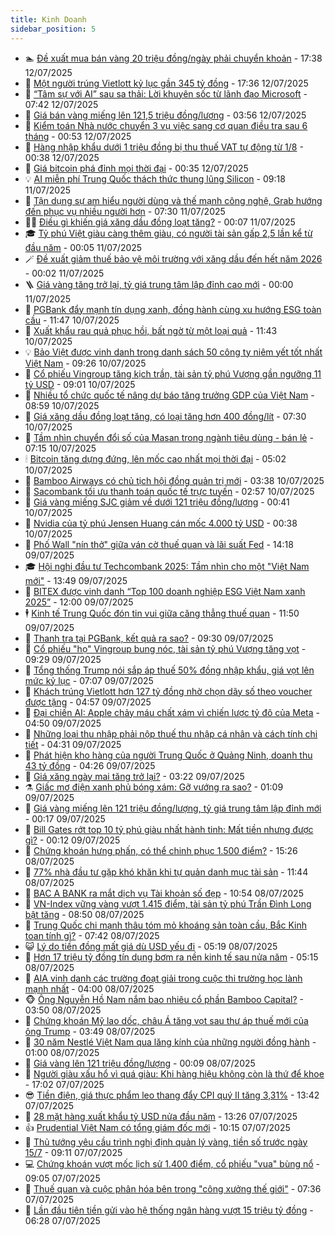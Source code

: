 ```yaml
---
title: Kinh Doanh
sidebar_position: 5
---
```


<!-- dantri-kinh-doanh:START -->
- 🏊 [Đề xuất mua bán vàng 20 triệu đồng/ngày phải chuyển khoản](https://dantri.com.vn/kinh-doanh/de-xuat-mua-ban-vang-20-trieu-dongngay-phai-chuyen-khoan-20250712220129839.htm) - 17:38 12/07/2025
- 🦆 [Một người trúng Vietlott kỷ lục gần 345 tỷ đồng](https://dantri.com.vn/kinh-doanh/mot-nguoi-trung-vietlott-ky-luc-gan-345-ty-dong-20250712214347267.htm) - 17:36 12/07/2025
- 🦄 [“Tâm sự với AI” sau sa thải: Lời khuyên sốc từ lãnh đạo Microsoft](https://dantri.com.vn/kinh-doanh/tam-su-voi-ai-sau-sa-thai-loi-khuyen-soc-tu-lanh-dao-microsoft-20250709220454268.htm) - 07:42 12/07/2025
- 🌝 [Giá bán vàng miếng lên 121,5 triệu đồng/lượng](https://dantri.com.vn/kinh-doanh/gia-ban-vang-mieng-len-1215-trieu-dongluong-20250712013031811.htm) - 03:56 12/07/2025
- 💃 [Kiểm toán Nhà nước chuyển 3 vụ việc sang cơ quan điều tra sau 6 tháng](https://dantri.com.vn/kinh-doanh/kiem-toan-nha-nuoc-chuyen-3-vu-viec-sang-co-quan-dieu-tra-sau-6-thang-20250712011355609.htm) - 00:53 12/07/2025
- 🦏 [Hàng nhập khẩu dưới 1 triệu đồng bị thu thuế VAT tự động từ 1/8](https://dantri.com.vn/kinh-doanh/hang-nhap-khau-duoi-1-trieu-dong-bi-thu-thue-vat-tu-dong-tu-18-20250712005520750.htm) - 00:38 12/07/2025
- 🦩 [Giá bitcoin phá đỉnh mọi thời đại](https://dantri.com.vn/kinh-doanh/gia-bitcoin-pha-dinh-moi-thoi-dai-20250712010450691.htm) - 00:35 12/07/2025
- 💡 [AI miễn phí Trung Quốc thách thức thung lũng Silicon](https://dantri.com.vn/kinh-doanh/ai-mien-phi-trung-quoc-thach-thuc-thung-lung-silicon-20250710165519671.htm) - 09:18 11/07/2025
- 🌊 [Tận dụng sự am hiểu người dùng và thế mạnh công nghệ, Grab hướng đến phục vụ nhiều người hơn](https://dantri.com.vn/kinh-doanh/tan-dung-su-am-hieu-nguoi-dung-va-the-manh-cong-nghe-grab-huong-den-phuc-vu-nhieu-nguoi-hon-20250711135533729.htm) - 07:30 11/07/2025
- 🧑‍💻 [Điều gì khiến giá xăng dầu đồng loạt tăng?](https://dantri.com.vn/kinh-doanh/dieu-gi-khien-gia-xang-dau-dong-loat-tang-20250711004332472.htm) - 00:07 11/07/2025
- 🎓 [Tỷ phú Việt giàu càng thêm giàu, có người tài sản gấp 2,5 lần kể từ đầu năm](https://dantri.com.vn/kinh-doanh/ty-phu-viet-giau-cang-them-giau-co-nguoi-tai-san-gap-25-lan-ke-tu-dau-nam-20250711065008973.htm) - 00:05 11/07/2025
- 🪄 [Đề xuất giảm thuế bảo vệ môi trường với xăng dầu đến hết năm 2026](https://dantri.com.vn/kinh-doanh/de-xuat-giam-thue-bao-ve-moi-truong-voi-xang-dau-den-het-nam-2026-20250711015749352.htm) - 00:02 11/07/2025
- 🪜 [Giá vàng tăng trở lại, tỷ giá trung tâm lập đỉnh cao mới](https://dantri.com.vn/kinh-doanh/gia-vang-tang-tro-lai-ty-gia-trung-tam-lap-dinh-cao-moi-20250711060618846.htm) - 00:00 11/07/2025
- 🦄 [PGBank đẩy mạnh tín dụng xanh, đồng hành cùng xu hướng ESG toàn cầu](https://dantri.com.vn/kinh-doanh/pgbank-day-manh-tin-dung-xanh-dong-hanh-cung-xu-huong-esg-toan-cau-20250710184708699.htm) - 11:47 10/07/2025
- 💯 [Xuất khẩu rau quả phục hồi, bất ngờ từ một loại quả](https://dantri.com.vn/kinh-doanh/xuat-khau-rau-qua-phuc-hoi-bat-ngo-tu-mot-loai-qua-20250710165000852.htm) - 11:43 10/07/2025
- 💡 [Bảo Việt được vinh danh trong danh sách 50 công ty niêm yết tốt nhất Việt Nam](https://dantri.com.vn/kinh-doanh/bao-viet-duoc-vinh-danh-trong-danh-sach-50-cong-ty-niem-yet-tot-nhat-viet-nam-20250710162613125.htm) - 09:26 10/07/2025
- 🧰 [Cổ phiếu Vingroup tăng kịch trần, tài sản tỷ phú Vượng gần ngưỡng 11 tỷ USD](https://dantri.com.vn/kinh-doanh/co-phieu-vingroup-tang-kich-tran-tai-san-ty-phu-vuong-gan-nguong-11-ty-usd-20250710151645160.htm) - 09:01 10/07/2025
- 🎊 [Nhiều tổ chức quốc tế nâng dự báo tăng trưởng GDP của Việt Nam](https://dantri.com.vn/kinh-doanh/nhieu-to-chuc-quoc-te-nang-du-bao-tang-truong-gdp-cua-viet-nam-20250710074425806.htm) - 08:59 10/07/2025
- 🔭 [Giá xăng dầu đồng loạt tăng, có loại tăng hơn 400 đồng/lít](https://dantri.com.vn/kinh-doanh/gia-xang-dau-dong-loat-tang-co-loai-tang-hon-400-donglit-20250710142557368.htm) - 07:30 10/07/2025
- 💼 [Tầm nhìn chuyển đổi số của Masan trong ngành tiêu dùng - bán lẻ](https://dantri.com.vn/kinh-doanh/tam-nhin-chuyen-doi-so-cua-masan-trong-nganh-tieu-dung-ban-le-20250710141459533.htm) - 07:15 10/07/2025
- 🕯 [Bitcoin tăng dựng đứng, lên mốc cao nhất mọi thời đại](https://dantri.com.vn/kinh-doanh/bitcoin-tang-dung-dung-len-moc-cao-nhat-moi-thoi-dai-20250710113648983.htm) - 05:02 10/07/2025
- 🫣 [Bamboo Airways có chủ tịch hội đồng quản trị mới](https://dantri.com.vn/kinh-doanh/bamboo-airways-co-chu-tich-hoi-dong-quan-tri-moi-20250710103212469.htm) - 03:38 10/07/2025
- 🤠 [Sacombank tối ưu thanh toán quốc tế trực tuyến](https://dantri.com.vn/kinh-doanh/sacombank-toi-uu-thanh-toan-quoc-te-truc-tuyen-20250710095354191.htm) - 02:57 10/07/2025
- 🌈 [Giá vàng miếng SJC giảm về dưới 121 triệu đồng/lượng](https://dantri.com.vn/kinh-doanh/gia-vang-mieng-sjc-giam-ve-duoi-121-trieu-dongluong-20250710003248981.htm) - 00:41 10/07/2025
- 🦅 [Nvidia của tỷ phú Jensen Huang cán mốc 4.000 tỷ USD](https://dantri.com.vn/kinh-doanh/nvidia-cua-ty-phu-jensen-huang-can-moc-4000-ty-usd-20250710005356994.htm) - 00:38 10/07/2025
- 🌁 [Phố Wall &quot;nín thở&quot; giữa ván cờ thuế quan và lãi suất Fed](https://dantri.com.vn/kinh-doanh/pho-wall-nin-tho-giua-van-co-thue-quan-va-lai-suat-fed-20250709210922152.htm) - 14:18 09/07/2025
- 🎓 [Hội nghị đầu tư Techcombank 2025: Tầm nhìn cho một &quot;Việt Nam mới&quot;](https://dantri.com.vn/kinh-doanh/hoi-nghi-dau-tu-techcombank-2025-tam-nhin-cho-mot-viet-nam-moi-20250709202412058.htm) - 13:49 09/07/2025
- 📝 [BITEX được vinh danh “Top 100 doanh nghiệp ESG Việt Nam xanh 2025”](https://dantri.com.vn/kinh-doanh/bitex-duoc-vinh-danh-top-100-doanh-nghiep-esg-viet-nam-xanh-2025-20250709164237246.htm) - 12:00 09/07/2025
- 🕴 [Kinh tế Trung Quốc đón tin vui giữa căng thẳng thuế quan](https://dantri.com.vn/kinh-doanh/kinh-te-trung-quoc-don-tin-vui-giua-cang-thang-thue-quan-20250709183132963.htm) - 11:50 09/07/2025
- 🧰 [Thanh tra tại PGBank, kết quả ra sao?](https://dantri.com.vn/kinh-doanh/thanh-tra-tai-pgbank-ket-qua-ra-sao-20250709131415820.htm) - 09:30 09/07/2025
- 🤖 [Cổ phiếu &quot;họ&quot; Vingroup bung nóc, tài sản tỷ phú Vượng tăng vọt](https://dantri.com.vn/kinh-doanh/co-phieu-ho-vingroup-bung-noc-tai-san-ty-phu-vuong-tang-vot-20250709161430109.htm) - 09:29 09/07/2025
- 🤠 [Tổng thống Trump nói sắp áp thuế 50% đồng nhập khẩu, giá vọt lên mức kỷ lục](https://dantri.com.vn/kinh-doanh/tong-thong-trump-noi-sap-ap-thue-50-dong-nhap-khau-gia-vot-len-muc-ky-luc-20250709120457575.htm) - 07:07 09/07/2025
- 🌮 [Khách trúng Vietlott hơn 127 tỷ đồng nhờ chọn dãy số theo voucher được tặng](https://dantri.com.vn/kinh-doanh/khach-trung-vietlott-hon-127-ty-dong-nho-chon-day-so-theo-voucher-duoc-tang-20250709114717160.htm) - 04:57 09/07/2025
- 🦄 [Đại chiến AI: Apple chảy máu chất xám vì chiến lược tỷ đô của Meta](https://dantri.com.vn/kinh-doanh/dai-chien-ai-apple-chay-mau-chat-xam-vi-chien-luoc-ty-do-cua-meta-20250708231924326.htm) - 04:50 09/07/2025
- 👺 [Những loại thu nhập phải nộp thuế thu nhập cá nhân và cách tính chi tiết](https://dantri.com.vn/kinh-doanh/nhung-loai-thu-nhap-phai-nop-thue-thu-nhap-ca-nhan-va-cach-tinh-chi-tiet-20250709013549511.htm) - 04:31 09/07/2025
- 🤗 [Phát hiện kho hàng của người Trung Quốc ở Quảng Ninh, doanh thu 43 tỷ đồng](https://dantri.com.vn/kinh-doanh/phat-hien-kho-hang-cua-nguoi-trung-quoc-o-quang-ninh-doanh-thu-43-ty-dong-20250709111954536.htm) - 04:26 09/07/2025
- 💪 [Giá xăng ngày mai tăng trở lại?](https://dantri.com.vn/kinh-doanh/gia-xang-ngay-mai-tang-tro-lai-20250709002432742.htm) - 03:22 09/07/2025
- ⚗️ [Giấc mơ điện xanh phủ bóng xám: Gỡ vướng ra sao?](https://dantri.com.vn/kinh-doanh/giac-mo-dien-xanh-phu-bong-xam-go-vuong-ra-sao-20250707201311825.htm) - 01:09 09/07/2025
- 🧠 [Giá vàng miếng lên 121 triệu đồng/lượng, tỷ giá trung tâm lập đỉnh mới](https://dantri.com.vn/kinh-doanh/gia-vang-mieng-len-121-trieu-dongluong-ty-gia-trung-tam-lap-dinh-moi-20250709070847472.htm) - 00:17 09/07/2025
- 🗽 [Bill Gates rớt top 10 tỷ phú giàu nhất hành tinh: Mất tiền nhưng được gì?](https://dantri.com.vn/kinh-doanh/bill-gates-rot-top-10-ty-phu-giau-nhat-hanh-tinh-mat-tien-nhung-duoc-gi-20250709000905223.htm) - 00:12 09/07/2025
- 🫣 [Chứng khoán hưng phấn, có thể chinh phục 1.500 điểm?](https://dantri.com.vn/kinh-doanh/chung-khoan-hung-phan-co-the-chinh-phuc-1500-diem-20250708190219551.htm) - 15:26 08/07/2025
- 🫣 [77% nhà đầu tư gặp khó khăn khi tự quản danh mục tài sản](https://dantri.com.vn/kinh-doanh/77-nha-dau-tu-gap-kho-khan-khi-tu-quan-danh-muc-tai-san-20250708162035003.htm) - 11:44 08/07/2025
- 🫣 [BAC A BANK ra mắt dịch vụ Tài khoản số đẹp](https://dantri.com.vn/kinh-doanh/bac-a-bank-ra-mat-dich-vu-tai-khoan-so-dep-20250708172525887.htm) - 10:54 08/07/2025
- 💂 [VN-Index vững vàng vượt 1.415 điểm, tài sản tỷ phú Trần Đình Long bật tăng](https://dantri.com.vn/kinh-doanh/vn-index-vung-vang-vuot-1415-diem-tai-san-ty-phu-tran-dinh-long-bat-tang-20250708153410430.htm) - 08:50 08/07/2025
- 💫 [Trung Quốc chi mạnh thâu tóm mỏ khoáng sản toàn cầu, Bắc Kinh toan tính gì?](https://dantri.com.vn/kinh-doanh/trung-quoc-chi-manh-thau-tom-mo-khoang-san-toan-cau-bac-kinh-toan-tinh-gi-20250708125423651.htm) - 07:42 08/07/2025
- 😺 [Lý do tiền đồng mất giá dù USD yếu đi](https://dantri.com.vn/kinh-doanh/ly-do-tien-dong-mat-gia-du-usd-yeu-di-20250708115547534.htm) - 05:19 08/07/2025
- 🦆 [Hơn 17 triệu tỷ đồng tín dụng bơm ra nền kinh tế sau nửa năm](https://dantri.com.vn/kinh-doanh/hon-17-trieu-ty-dong-tin-dung-bom-ra-nen-kinh-te-sau-nua-nam-20250708110207981.htm) - 05:15 08/07/2025
- 👀 [AIA vinh danh các trường đoạt giải trong cuộc thi trường học lành mạnh nhất](https://dantri.com.vn/kinh-doanh/aia-vinh-danh-cac-truong-doat-giai-trong-cuoc-thi-truong-hoc-lanh-manh-nhat-20250708104941092.htm) - 04:00 08/07/2025
- 🐵 [Ông Nguyễn Hồ Nam nắm bao nhiêu cổ phần Bamboo Capital?](https://dantri.com.vn/kinh-doanh/ong-nguyen-ho-nam-nam-bao-nhieu-co-phan-bamboo-capital-20250707194319063.htm) - 03:50 08/07/2025
- 🤖 [Chứng khoán Mỹ lao dốc, châu Á tăng vọt sau thư áp thuế mới của ông Trump](https://dantri.com.vn/kinh-doanh/chung-khoan-my-lao-doc-chau-a-tang-vot-sau-thu-ap-thue-moi-cua-ong-trump-20250708091709113.htm) - 03:49 08/07/2025
- 💂 [30 năm Nestlé Việt Nam qua lăng kính của những người đồng hành](https://dantri.com.vn/kinh-doanh/30-nam-nestle-viet-nam-qua-lang-kinh-cua-nhung-nguoi-dong-hanh-20250707184607237.htm) - 01:00 08/07/2025
- 🦆 [Giá vàng lên 121 triệu đồng/lượng](https://dantri.com.vn/kinh-doanh/gia-vang-len-121-trieu-dongluong-20250708011129350.htm) - 00:09 08/07/2025
- 🦅 [Người giàu xấu hổ vì quá giàu: Khi hàng hiệu không còn là thứ để khoe](https://dantri.com.vn/kinh-doanh/nguoi-giau-xau-ho-vi-qua-giau-khi-hang-hieu-khong-con-la-thu-de-khoe-20250630100500946.htm) - 17:02 07/07/2025
- 😎 [Tiền điện, giá thực phẩm leo thang đẩy CPI quý II tăng 3,31%](https://dantri.com.vn/kinh-doanh/tien-dien-gia-thuc-pham-leo-thang-day-cpi-quy-ii-tang-331-20250707163727535.htm) - 13:42 07/07/2025
- 🐎 [28 mặt hàng xuất khẩu tỷ USD nửa đầu năm](https://dantri.com.vn/kinh-doanh/28-mat-hang-xuat-khau-ty-usd-nua-dau-nam-20250707164548958.htm) - 13:26 07/07/2025
- 👍 [Prudential Việt Nam có tổng giám đốc mới](https://dantri.com.vn/kinh-doanh/prudential-viet-nam-co-tong-giam-doc-moi-20250707165237519.htm) - 10:15 07/07/2025
- 🦒 [Thủ tướng yêu cầu trình nghị định quản lý vàng, tiền số trước ngày 15/7](https://dantri.com.vn/kinh-doanh/thu-tuong-yeu-cau-trinh-nghi-dinh-quan-ly-vang-tien-so-truoc-ngay-157-20250707154110731.htm) - 09:11 07/07/2025
- 💻 [Chứng khoán vượt mốc lịch sử 1.400 điểm, cổ phiếu &quot;vua&quot; bùng nổ](https://dantri.com.vn/kinh-doanh/chung-khoan-vuot-moc-lich-su-1400-diem-co-phieu-vua-bung-no-20250707154447365.htm) - 09:05 07/07/2025
- 👺 [Thuế quan và cuộc phân hóa bên trong &quot;công xưởng thế giới&quot;](https://dantri.com.vn/kinh-doanh/thue-quan-va-cuoc-phan-hoa-ben-trong-cong-xuong-the-gioi-20250704155616341.htm) - 07:36 07/07/2025
- 🧐 [Lần đầu tiên tiền gửi vào hệ thống ngân hàng vượt 15 triệu tỷ đồng](https://dantri.com.vn/kinh-doanh/lan-dau-tien-tien-gui-vao-he-thong-ngan-hang-vuot-15-trieu-ty-dong-20250707131837254.htm) - 06:28 07/07/2025<!-- dantri-kinh-doanh:END -->
